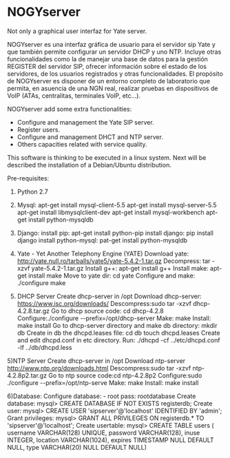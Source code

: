 # NOGYserver
Not only a graphical user interfaz for Yate server. 

NOGYserver es una interfaz gráfica de usuario para el servidor sip Yate y  que también permite configurar
un servidor DHCP y uno NTP. Incluye otras funcionalidades como la de manejar una base de datos para
la gestión  REGISTER del servidor SIP, ofrecer información sobre el estado de los servidores, de los usuarios
registrados y otras funcionalidades. El propósito de NOGYserver es disponer  de un entorno completo de laboratorio
que permita, en asuencia de una NGN real, realizar pruebas en dispositivos de VoIP (ATAs, centralitas, terminales VoIP,
etc...).       



NOGYserver add some extra functionalities:
- Configure and management the Yate SIP server.
- Register users.
- Configure and management DHCT and NTP server.
- Others capacities related with service quality.

This software is thinking to be executed in a linux system. Next will be described
the installation of a Debian/Ubuntu distribution.

Pre-requisites:

1) Python 2.7

2) Mysql:
   apt-get install mysql-client-5.5
   apt-get install mysql-server-5.5
   apt-get install libmysqlclient-dev
   apt-get install mysql-workbench
   apt-get install python-mysqldb

4) Django:
   install pip: apt-get install python-pip
   install django: pip install django
   install python-mysql: pat-get install python-mysqldb


3) Yate - Yet Another Telephony Engine (YATE)
   Download yate: http://yate.null.ro/tarballs/yate5/yate-5.4.2-1.tar.gz
   Decompress: tar -xzvf yate-5.4.2-1.tar.gz
   Install g++: apt-get install g++
   Install make: apt-get install make
   Move to yate dir: cd yate
   Configure and make: ./configure
                        make

4) DHCP Server
   Create dhcp-server in /opt
   Download dhcp-server: https://www.isc.org/downloads/
   Descompress:sudo tar -xzvf dhcp-4.2.8.tar.gz
   Go to dhcp source code: cd dhcp-4.2.8
   Configure:./configure --prefix=/opt/dhcp-server
   Make: make
   Install: make install
   Go to dhcp-server directory and make db directory: mkdir db
   Create in db the dhcpd.leases file: cd db
                                       touch dhcpd.leases
   Create and edit dhcpd.conf in etc directory.
   Run:
	./dhcpd -cf ../etc/dhcpd.conf -lf ../db/dhcpd.less

5)NTP Server
   Create dhcp-server in /opt
   Download ntp-server http://www.ntp.org/downloads.html
   Descompress:sudo tar -xzvf ntp-4.2.8p2.tar.gz 
   Go to ntp source code:cd ntp-4.2.8p2
   Configure:sudo ./configure --prefix=/opt/ntp-serve
   Make: make
   Install: make install


6)Database:
   Configure database:
        - root pass: rootdatabase
   Create database:
        mysql> CREATE DATABASE IF NOT EXISTS registerdb;
   Create user:
        mysql> CREATE USER 'sipserver'@'localhost' IDENTIFIED BY 'admin';
   Grant privileges:
        mysql> GRANT ALL PRIVILEGES ON registerdb.* TO 'sipserver'@'localhost';
   Create usertable:
        mysql> CREATE TABLE users ( username VARCHAR(128) UNIQUE, password VARCHAR(128), inuse INTEGER, location VARCHAR(1024), expires TIMESTAMP NULL DEFAULT NULL, type VARCHAR(20) NULL DEFAULT NULL)
